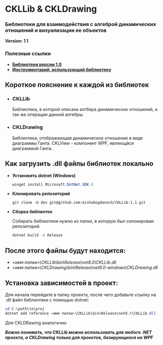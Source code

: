 # CKLLib & CKLDrawing

### Библиотеки для взаимодействия с алгеброй динамических отношений и визуализации ее объектов

**Version: 1.1**

### Полезные ссылки

- **[Библиотеки версии 1.0](https://github.com/mishabogdanov5/CKL_Lib)**
- **[Инструментарий, использующий библиотеку](https://github.com/Yvunglord/CKL_Studio)**

## Короткое пояснение к каждой из библиотек

  - ### CKLLib

    Библиотека, в которой описана алгбера динамических отношений, а так же операции данной алгебры.

  - ### CKLDrawing

    Библиотека, отображающая динамическое отношение в виде диаграммы Ганта. CKLView - компонент WPF, являющйся диаграммой Ганта.             

## Как загрузить **.dll** файлы библиотек локально

- **Установить dotnet (Windows)**

    ```powershell
    winget install Microsoft.DotNet.SDK.8   
    ```

 - **Клонировать репозиторий**
  
    ```git
    git clone -b dev git@github.com:mishabogdanov5/CKLLib-1.1.git
    ```
- **Сборка библиотек** 

    Собирать библиотеки нужно из папки, в которую был склонирован репозиторий
    ```powershell
    dotnet build -c Release
    ```

## После этого файлы будут находится: 
- *<имя папки>\CKLLib\bin\Release\net8.0\CKLLib.dll*
- *<имя папки>\CKLDrawing\bin\Release\net8.0-windows\CKLDrawing.dll*

## Установка зависимостей в проект:


Для начала перейдите в папку проекта, после чего добавьте ссылку на .dll файл библиотеки с помощью dotnet:

```powershell
cd C:\path\to\proj
dotnet add reference <имя папки>\CKLLib\bin\Release\net8.0\CKLLib.dll
```

Для CKLDRawing аналогично

***Важно понимать, что CKLLib можно использовать для любого .NET проекта, а CKLDrawing только для проектов, базирующихся на WPF***